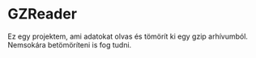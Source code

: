 # GZReader
Ez egy projektem, ami adatokat olvas és tömörít ki egy gzip arhívumból. Nemsokára betömöríteni is fog tudni.